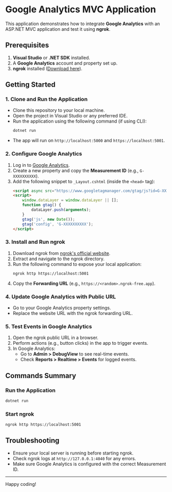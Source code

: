 
# Google Analytics MVC Application

This application demonstrates how to integrate **Google Analytics** with an ASP.NET MVC application and test it using **ngrok**.

## Prerequisites

1. **Visual Studio** or **.NET SDK** installed.
2. A **Google Analytics** account and property set up.
3. **ngrok** installed ([Download here](https://ngrok.com/download)).

## Getting Started

### 1. Clone and Run the Application
- Clone this repository to your local machine.
- Open the project in Visual Studio or any preferred IDE.
- Run the application using the following command (if using CLI):
  ```bash
  dotnet run
  ```
- The app will run on `http://localhost:5000` and `https://localhost:5001`.

### 2. Configure Google Analytics
1. Log in to [Google Analytics](https://analytics.google.com/).
2. Create a new property and copy the **Measurement ID** (e.g., `G-XXXXXXXXXX`).
3. Add the following snippet to `_Layout.cshtml` (inside the `<head>` tag):
   ```html
   <script async src="https://www.googletagmanager.com/gtag/js?id=G-XXXXXXXXXX"></script>
   <script>
       window.dataLayer = window.dataLayer || [];
       function gtag() {
           dataLayer.push(arguments);
       }
       gtag('js', new Date());
       gtag('config', 'G-XXXXXXXXXX');
   </script>
   ```

### 3. Install and Run ngrok
1. Download ngrok from [ngrok's official website](https://ngrok.com/download).
2. Extract and navigate to the ngrok directory.
3. Run the following command to expose your local application:
   ```bash
   ngrok http https://localhost:5001
   ```
4. Copy the **Forwarding URL** (e.g., `https://<random>.ngrok-free.app`).

### 4. Update Google Analytics with Public URL
- Go to your Google Analytics property settings.
- Replace the website URL with the ngrok forwarding URL.

### 5. Test Events in Google Analytics
1. Open the ngrok public URL in a browser.
2. Perform actions (e.g., button clicks) in the app to trigger events.
3. In Google Analytics:
   - Go to **Admin > DebugView** to see real-time events.
   - Check **Reports > Realtime > Events** for logged events.

## Commands Summary

### Run the Application
```bash
dotnet run
```

### Start ngrok
```bash
ngrok http https://localhost:5001
```

## Troubleshooting
- Ensure your local server is running before starting ngrok.
- Check ngrok logs at `http://127.0.0.1:4040` for any errors.
- Make sure Google Analytics is configured with the correct Measurement ID.

---

Happy coding!
